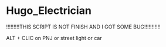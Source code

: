 # Hugo_Electrician
!!!!!!!!!THIS SCRIPT IS NOT FINISH AND I GOT SOME BUG!!!!!!!!!!!

ALT + CLIC on PNJ or street light or car
